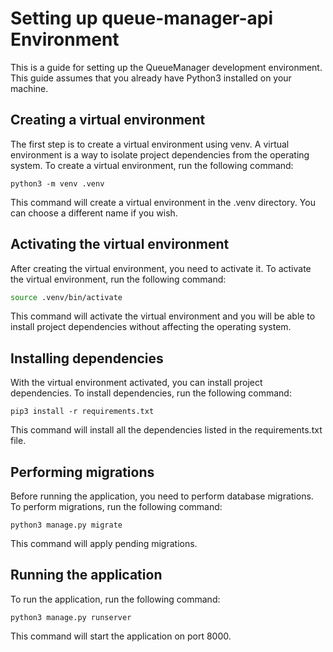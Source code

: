 # Setting up queue-manager-api Environment
This is a guide for setting up the QueueManager development environment. This guide assumes that you already have Python3 installed on your machine.

## Creating a virtual environment
The first step is to create a virtual environment using venv. A virtual environment is a way to isolate project dependencies from the operating system. To create a virtual environment, run the following command:

```python3
python3 -m venv .venv
```

This command will create a virtual environment in the .venv directory. You can choose a different name if you wish.

## Activating the virtual environment
After creating the virtual environment, you need to activate it. To activate the virtual environment, run the following command:

```bash
source .venv/bin/activate
```

This command will activate the virtual environment and you will be able to install project dependencies without affecting the operating system.

## Installing dependencies
With the virtual environment activated, you can install project dependencies. To install dependencies, run the following command:

```pip3
pip3 install -r requirements.txt
```

This command will install all the dependencies listed in the requirements.txt file.

## Performing migrations
Before running the application, you need to perform database migrations. To perform migrations, run the following command:

```flask
python3 manage.py migrate
```

This command will apply pending migrations.

## Running the application
To run the application, run the following command:

```flask
python3 manage.py runserver
```

This command will start the application on port 8000.